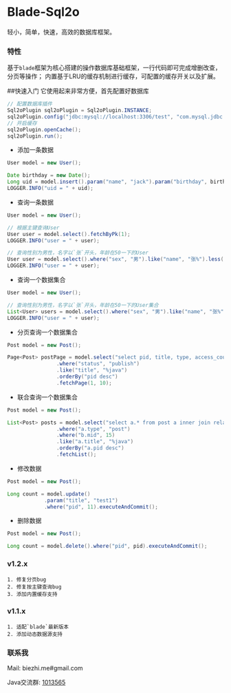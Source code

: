 # Blade-Sql2o

轻小，简单，快速，高效的数据库框架。

### 特性
基于`blade`框架为核心搭建的操作数据库基础框架，一行代码即可完成增删改查，分页等操作；
内置基于LRU的缓存机制进行缓存，可配置的缓存开关以及扩展。

##快速入门
它使用起来非常方便，首先配置好数据库

```java
// 配置数据库插件
Sql2oPlugin sql2oPlugin = Sql2oPlugin.INSTANCE;
sql2oPlugin.config("jdbc:mysql://localhost:3306/test", "com.mysql.jdbc.Driver", "root", "root");
// 开启缓存
sql2oPlugin.openCache();
sql2oPlugin.run();
```
* 添加一条数据
```java
User model = new User();

Date birthday = new Date();
Long uid = model.insert().param("name", "jack").param("birthday", birthday).param("sex", "男").executeAndCommit();
LOGGER.INFO("uid = " + uid);
```

* 查询一条数据
```java
User model = new User();

// 根据主键查询User
User user = model.select().fetchByPk(1);
LOGGER.INFO("user = " + user);

// 查询性别为男性，名字以`张`开头，年龄在50一下的User
User user = model.select().where("sex", "男").like("name", "张%").less("age", 50).fetchOne();
LOGGER.INFO("user = " + user);
```

* 查询一个数据集合
```java
User model = new User();

// 查询性别为男性，名字以`张`开头，年龄在50一下的User集合
List<User> users = model.select().where("sex", "男").like("name", "张%").less("age", 50).order("age asc").fetchList();
LOGGER.INFO("user = " + user);
```


* 分页查询一个数据集合
```java
Post model = new Post();

Page<Post> postPage = model.select("select pid, title, type, access_count, create_time, update_time from post")
				.where("status", "publish")
				.like("title", "%java")
				.orderBy("pid desc")
				.fetchPage(1, 10);
```


* 联合查询一个数据集合
```java
Post model = new Post();

List<Post> posts = model.select("select a.* from post a inner join relation b on a.pid = b.pid")
				.where("a.type", "post")
				.where("b.mid", 15)
				.like("a.title", "%java")
				.orderBy("a.pid desc")
				.fetchList();
```

* 修改数据
```java
Post model = new Post();

Long count = model.update()
			.param("title", "test1")
			.where("pid", 11).executeAndCommit();

```

* 删除数据
```java
Post model = new Post();

Long count = model.delete().where("pid", pid).executeAndCommit();

```

### v1.2.x
	1. 修复分页bug
	2. 修复按主键查询bug
	3. 添加内置缓存支持

### v1.1.x
	1. 适配`blade`最新版本
	2. 添加动态数据源支持
		
### 联系我
Mail: biezhi.me#gmail.com

Java交流群: [1013565](http://shang.qq.com/wpa/qunwpa?idkey=932642920a5c0ef5f1ae902723c4f168c58ea63f3cef1139e30d68145d3b5b2f)